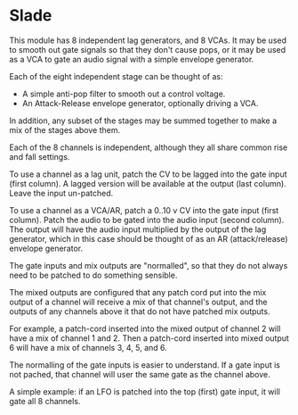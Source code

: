 # Slade

This module has 8 independent lag generators, and 8 VCAs. It may be used to smooth out gate signals so that they don't cause pops, or it may be used as a VCA to gate an audio signal with a simple envelope generator.

Each of the eight independent stage can be thought of as:

* A simple anti-pop filter to smooth out a control voltage.
* An Attack-Release envelope generator, optionally driving a VCA.

In addition, any subset of the stages may be summed together to make a mix of the stages above them.

Each of the 8 channels is independent, although they all share common rise and fall settings.

To use a channel as a lag unit, patch the CV to be lagged into the gate input (first column). A lagged version will be available at the output (last column). Leave the input un-patched.

To use a channel as a VCA/AR, patch a 0..10 v CV into the gate input (first column). Patch the audio to be gated into the audio input (second column). The output will have the audio input multiplied by the output of the lag generator, which in this case should be thought of as an AR (attack/release) envelope generator.

The gate inputs and mix outputs are "normalled", so that they do not always need to be patched to do something sensible.

The mixed outputs are configured that any patch cord put into the mix output of a channel will receive a mix of that channel's output, and the outputs of any channels above it that do not have patched mix outputs.

For example, a patch-cord inserted into the mixed output of channel 2 will have a mix of channel 1 and 2. Then a patch-cord inserted into mixed output 6 will have a mix of channels 3, 4, 5, and 6.

The normalling of the gate inputs is easier to understand. If a gate input is not pached, that channel will user the same gate as the channel above.

A simple example: if an LFO is patched into the top (first) gate input, it will gate all 8 channels.
